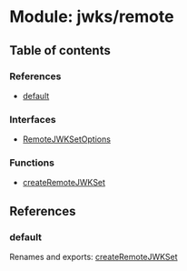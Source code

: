 # Module: jwks/remote

## Table of contents

### References

- [default](jwks_remote.md#default)

### Interfaces

- [RemoteJWKSetOptions](../interfaces/jwks_remote.remotejwksetoptions.md)

### Functions

- [createRemoteJWKSet](../functions/jwks_remote.createremotejwkset.md)

## References

### default

Renames and exports: [createRemoteJWKSet](../functions/jwks_remote.createremotejwkset.md)
